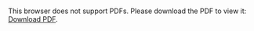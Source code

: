 <object data="Report.pdf" type="application/pdf" width="700px" height="700px">
    <embed src="Report.pdf">
        <p>This browser does not support PDFs. Please download the PDF to view it: <a href="Report.pdf">Download PDF</a>.</p>
    </embed>
</object>
